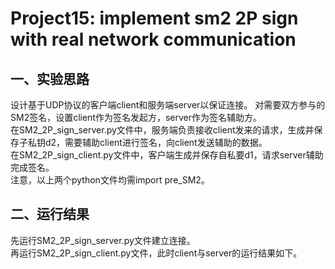 # Project15: implement sm2 2P sign with real network communication
## 一、实验思路
设计基于UDP协议的客户端client和服务端server以保证连接。
对需要双方参与的SM2签名，设置client作为签名发起方，server作为签名辅助方。<br>
在SM2_2P_sign_server.py文件中，服务端负责接收client发来的请求，生成并保存子私钥d2，需要辅助client进行签名，向client发送辅助的数据。<br>
在SM2_2P_sign_client.py文件中，客户端生成并保存自私要d1，请求server辅助完成签名。<br>
注意，以上两个python文件均需import pre_SM2。
## 二、运行结果
先运行SM2_2P_sign_server.py文件建立连接。<br>
再运行SM2_2P_sign_client.py文件，此时client与server的运行结果如下。
